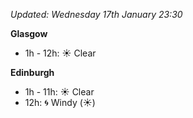*Updated: Wednesday 17th January 23:30*

**Glasgow**

* 1h - 12h: :sunny: Clear

**Edinburgh**

* 1h - 11h: :sunny: Clear
* 12h: :cyclone: Windy (:sunny:)
